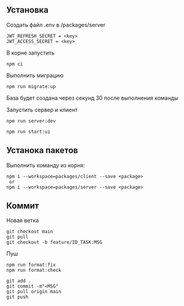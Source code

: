 ## Установка

Создать файл .env в /packages/server
```
JWT_REFRESH_SECRET = <key>
JWT_ACCESS_SECRET = <key>
```

В корне запустить

```
npm ci
```

Выполнить миграцию
```
npm run migrate:up
```

База будет создана через секунд 30 после выполнения команды

Запустить сервер и клиент

```
npm run server:dev

npm run start:ui

```

## Устанока пакетов

Выполнить команду из корня:

```
npm i --workspace=packages/client --save <package>
 or
npm i --workspace=packages/server --save <package>
```

## Коммит

Новая ветка

```
git checkout main
git pull
git checkout -b feature/ID_TASK:MSG

```
Пуш

```
npm run format:fix
npm run format:check

git add .
git commit -m"<MSG"
git pull origin main
git push
```



